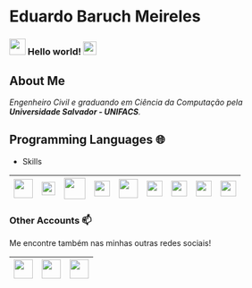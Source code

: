 # Eduardo Baruch Meireles

### <img src="https://github.com/TheDudeThatCode/TheDudeThatCode/blob/master/Assets/Hi.gif" width="29px"> Hello world!&nbsp;<img src="https://github.com/TheDudeThatCode/TheDudeThatCode/blob/master/Assets/Earth.gif" width="24px">

## About Me

<p>
  <em>
    Engenheiro Civil e graduando em Ciência da Computação pela <b>Universidade Salvador - UNIFACS</b>.
  </em>  
</p>

## Programming Languages 🌐

- Skills

| [<img src="https://upload.wikimedia.org/wikipedia/commons/thumb/6/61/HTML5_logo_and_wordmark.svg/1200px-HTML5_logo_and_wordmark.svg.png" width="34">](https://pt.wikipedia.org/wiki/HTML5) | [<img src="https://logodownload.org/wp-content/uploads/2017/04/css-3-logo-1.png" width="24">](https://pt.wikipedia.org/wiki/Cascading_Style_Sheets) | [<img src="https://cdn.freebiesupply.com/logos/thumbs/2x/bootstrap-4-logo.png" width="38">](https://getbootstrap.com/) | [<img src="https://n1.nextpng.com/sticker-png/951/574/sticker-png-react-logo-javascript-redux-vuejs-angular-angularjs-expressjs-front-and-back-ends-thumbnail.png" width="28">](https://www.javascript.com/) |  [<img src="https://seeklogo.com/images/P/php-logo-ADE513E748-seeklogo.com.png" width="34">](https://www.php.net/) | [<img src="https://img2.gratispng.com/20180405/doe/kisspng-the-c-programming-language-computer-programming-co-programmer-5ac6bd83099b97.1672069615229740830394.jpg" width="28">](https://en.wikipedia.org/wiki/C_(programming_language)) | [<img src="https://www.pngfind.com/pngs/m/74-744138_mysql-logo-png-mysql-transparent-png.png" width="28">](www.mysql.com) | [<img src="https://i.pinimg.com/originals/01/e5/00/01e500fca29c045d432b64f285f9c229.png" width="28">](https://git-scm.com/) | [<img src="https://www.vhv.rs/dpng/d/464-4644573_github-logo-png-github-transparent-png.png" width="28">](www.github.com)
|---|---|---|---|---|---|---|---|---|


### Other Accounts 📫

Me encontre também nas minhas outras redes sociais!

| [<img src="https://github.com/TheDudeThatCode/TheDudeThatCode/blob/master/Assets/Linkedin.svg" width="34">](https://www.linkedin.com/in/eduardo-baruch-meireles-a521831b5/)|[<img src="https://image.flaticon.com/icons/png/512/124/124010.png" width="34">](https://www.facebook.com/eduardo.baruch.3?ref=bookmarks)| [<img src="https://logodownload.org/wp-content/uploads/2017/04/instagram-logo.png" width="34">](https://www.instagram.com/dudubaruch/)
|---|---|---|
